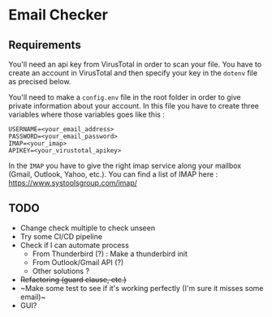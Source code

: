 # Email Checker

## Requirements

You'll need an api key from VirusTotal in order to scan your file. You have to create an account in VirusTotal and then specify your key in the ``dotenv`` file as precised below.

You'll need to make a ``config.env`` file in the root folder in order to give private information about your account.
In this file you have to create three variables where those variables goes like this :

```env
USERNAME=<your_email_address>
PASSWORD=<your_email_password>
IMAP=<your_imap>
APIKEY=<your_virustotal_apikey>
```

In the ``IMAP`` you have to give the right imap service along your mailbox (Gmail, Outlook, Yahoo, etc.). You can find a list of IMAP here : <https://www.systoolsgroup.com/imap/>

## TODO

- Change check multiple to check unseen
- Try some CI/CD pipeline
- Check if I can automate process
  - From Thunderbird (?) : Make a thunderbird init
  - From Outlook/Gmail API (?)
  - Other solutions ?
- ~~Refactoring (guard clause, etc.)~~
- ~Make some test to see if it's working perfectly (I'm sure it misses some email)~
- GUI?
